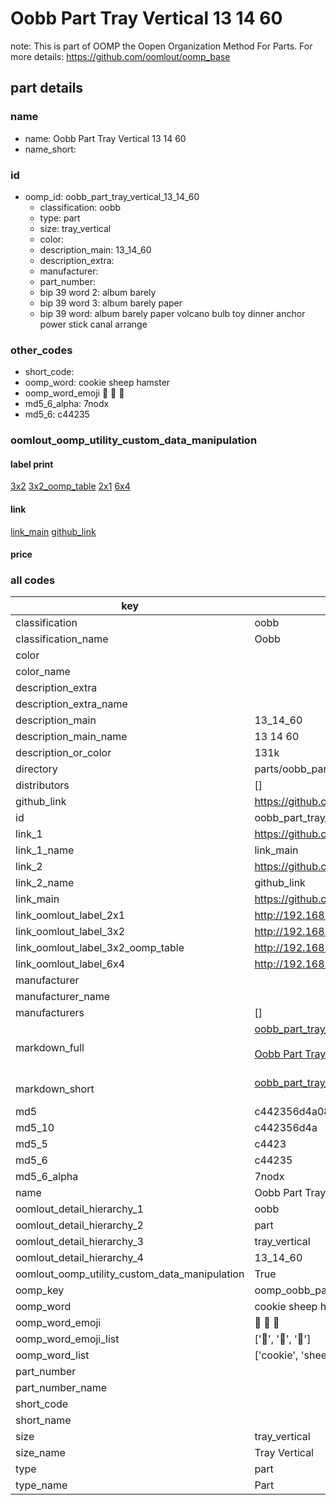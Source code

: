 # Oobb Part Tray Vertical 13 14 60  

note: This is part of OOMP the Oopen Organization Method For Parts. For more details: https://github.com/oomlout/oomp_base

##  part details





### name
* name: Oobb Part Tray Vertical 13 14 60
* name_short: 
### id
* oomp_id: oobb_part_tray_vertical_13_14_60
  * classification: oobb
  * type: part
  * size: tray_vertical
  * color: 
  * description_main: 13_14_60
  * description_extra: 
  * manufacturer: 
  * part_number: 
  * bip 39 word 2: album barely
  * bip 39 word 3: album barely paper
  * bip 39 word: album barely paper volcano bulb toy dinner anchor power stick canal arrange

### other_codes
* short_code: 
* oomp_word: cookie sheep hamster
* oomp_word_emoji :cookie: :sheep: :hamster:
* md5_6_alpha: 7nodx
* md5_6: c44235






### oomlout_oomp_utility_custom_data_manipulation
#### label print
[3x2](http://192.168.1.245:1112/?label=oomp%207nodx)
[3x2_oomp_table](http://192.168.1.107:1112/?label=oomp%207nodx)
[2x1](http://192.168.1.242:1112/?label=oomp%207nodx)
[6x4](http://192.168.1.55:1112/?label=oomp%207nodx)    

#### link

[link_main](https://github.com/oomlout/oomlout_oomp_current_version_messy/tree/main/parts/oobb_part_tray_vertical_13_14_60) [github_link](https://github.com/oomlout/oomlout_oomp_part_src/tree/main/parts/oobb_part_tray_vertical_13_14_60)                             

#### price







### all codes 
| key | value |  
| --- | --- |  
| classification | oobb |  
| classification_name | Oobb |  
| color |  |  
| color_name |  |  
| description_extra |  |  
| description_extra_name |  |  
| description_main | 13_14_60 |  
| description_main_name | 13 14 60 |  
| description_or_color | 131k |  
| directory | parts/oobb_part_tray_vertical_13_14_60 |  
| distributors | [] |  
| github_link | https://github.com/oomlout/oomlout_oomp_part_src/tree/main/parts/oobb_part_tray_vertical_13_14_60 |  
| id | oobb_part_tray_vertical_13_14_60 |  
| link_1 | https://github.com/oomlout/oomlout_oomp_current_version_messy/tree/main/parts/oobb_part_tray_vertical_13_14_60 |  
| link_1_name | link_main |  
| link_2 | https://github.com/oomlout/oomlout_oomp_part_src/tree/main/parts/oobb_part_tray_vertical_13_14_60 |  
| link_2_name | github_link |  
| link_main | https://github.com/oomlout/oomlout_oomp_current_version_messy/tree/main/parts/oobb_part_tray_vertical_13_14_60 |  
| link_oomlout_label_2x1 | http://192.168.1.242:1112/?label=oomp%207nodx |  
| link_oomlout_label_3x2 | http://192.168.1.245:1112/?label=oomp%207nodx |  
| link_oomlout_label_3x2_oomp_table | http://192.168.1.107:1112/?label=oomp%207nodx |  
| link_oomlout_label_6x4 | http://192.168.1.55:1112/?label=oomp%207nodx |  
| manufacturer |  |  
| manufacturer_name |  |  
| manufacturers | [] |  
| markdown_full | [oobb_part_tray_vertical_13_14_60](https://github.com/oomlout/oomlout_oomp_current_version_messy/tree/main/parts/oobb_part_tray_vertical_13_14_60)<br>[](https://github.com/oomlout/oomlout_oomp_current_version_messy/tree/main/parts/oobb_part_tray_vertical_13_14_60)<br>[Oobb Part Tray Vertical 13 14 60](https://github.com/oomlout/oomlout_oomp_current_version_messy/tree/main/parts/oobb_part_tray_vertical_13_14_60)<br><br> |  
| markdown_short | [oobb_part_tray_vertical_13_14_60](https://github.com/oomlout/oomlout_oomp_current_version_messy/tree/main/parts/oobb_part_tray_vertical_13_14_60)<br><br> |  
| md5 | c442356d4a0867cb998eff5b3fc4a02f |  
| md5_10 | c442356d4a |  
| md5_5 | c4423 |  
| md5_6 | c44235 |  
| md5_6_alpha | 7nodx |  
| name | Oobb Part Tray Vertical 13 14 60 |  
| oomlout_detail_hierarchy_1 | oobb |  
| oomlout_detail_hierarchy_2 | part |  
| oomlout_detail_hierarchy_3 | tray_vertical |  
| oomlout_detail_hierarchy_4 | 13_14_60 |  
| oomlout_oomp_utility_custom_data_manipulation | True |  
| oomp_key | oomp_oobb_part_tray_vertical_13_14_60 |  
| oomp_word | cookie sheep hamster |  
| oomp_word_emoji | :cookie: :sheep: :hamster: |  
| oomp_word_emoji_list | [':cookie:', ':sheep:', ':hamster:'] |  
| oomp_word_list | ['cookie', 'sheep', 'hamster'] |  
| part_number |  |  
| part_number_name |  |  
| short_code |  |  
| short_name |  |  
| size | tray_vertical |  
| size_name | Tray Vertical |  
| type | part |  
| type_name | Part |  
